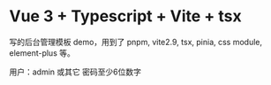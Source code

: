 # Vue 3 + Typescript + Vite + tsx

写的后台管理模板 demo，用到了 pnpm, vite2.9, tsx, pinia, css module, element-plus 等。

用户：admin 或其它
密码至少6位数字
